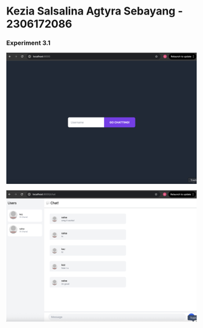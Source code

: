 # Kezia Salsalina Agtyra Sebayang - 2306172086

### Experiment 3.1
![alt text](img/img1.png)

![alt text](img/img2.png)